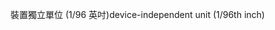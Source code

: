 <span data-ttu-id="82a0e-101">裝置獨立單位 (1/96 英吋)</span><span class="sxs-lookup"><span data-stu-id="82a0e-101">device-independent unit (1/96th inch)</span></span>